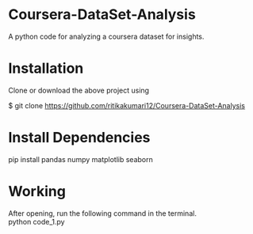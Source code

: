 # Coursera-DataSet-Analysis
A python code for analyzing a coursera dataset for insights.
# Installation
Clone or download the above project using

$ git clone https://github.com/ritikakumari12/Coursera-DataSet-Analysis

 # Install Dependencies
 pip install pandas numpy matplotlib seaborn
 
 # Working
 After opening, run the following command in the terminal.<br />
 python code_1.py
